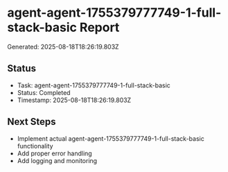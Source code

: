 # agent-agent-1755379777749-1-full-stack-basic Report

Generated: 2025-08-18T18:26:19.803Z

## Status
- Task: agent-agent-1755379777749-1-full-stack-basic
- Status: Completed
- Timestamp: 2025-08-18T18:26:19.803Z

## Next Steps
- Implement actual agent-agent-1755379777749-1-full-stack-basic functionality
- Add proper error handling
- Add logging and monitoring
